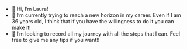 - 👋 Hi, I’m Laura!
- 🌱 I’m currently trying to reach a new horizon in my career. Even if I am 36 years old, I think that if you have the willingness to do it you can make it!
- 💞️ I’m looking to record all my journey with all the steps that I can. Feel free to give me any tips if you want!! 

<!---
Hellaynea/Hellaynea is a ✨ special ✨ repository because its `README.md` (this file) appears on your GitHub profile.
You can click the Preview link to take a look at your changes.
--->
